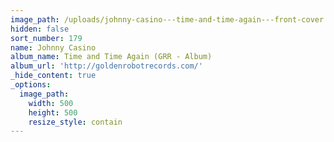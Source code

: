 ```yaml
---
image_path: /uploads/johnny-casino---time-and-time-again---front-cover.jpg
hidden: false
sort_number: 179
name: Johnny Casino
album_name: Time and Time Again (GRR - Album)
album_url: 'http://goldenrobotrecords.com/'
_hide_content: true
_options:
  image_path:
    width: 500
    height: 500
    resize_style: contain
---
```


